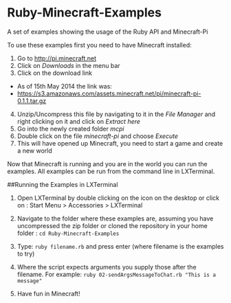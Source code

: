 Ruby-Minecraft-Examples
=======================

A set of examples showing the usage of the Ruby API and Minecraft-Pi

To use these examples first you need to have Minecraft installed:

1. Go to http://pi.minecraft.net
2. Click on *Downloads* in the menu bar
3. Click on the download link
  * As of 15th May 2014 the link was:
  * https://s3.amazonaws.com/assets.minecraft.net/pi/minecraft-pi-0.1.1.tar.gz

4. Unzip/Uncompress this file by navigating to it in the *File Manager* and right clicking on it and click on *Extract here*
5. Go into the newly created folder *mcpi*
6. Double click on the file *minecraft-pi* and choose *Execute*
7. This will have opened up Minecraft, you need to start a game and create a new world

Now that Minecraft is running and you are in the world you can run the examples.
All examples can be run from the command line in LXTerminal.

##Running the Examples in LXTerminal

1. Open LXTerminal by double clicking on the icon on the desktop or click on :
  Start Menu > Accessories > LXTerminal

2. Navigate to the folder where these examples are, assuming you have uncompressed the zip folder or cloned the repository in your home folder :
 `cd Ruby-Minecraft-Examples`
3. Type: `ruby filename.rb` and press enter (where filename is the examples to try)
4. Where the script expects arguments you supply those after the filename. For example:
   `ruby 02-sendArgsMessageToChat.rb "This is a message"`
5. Have fun in Minecraft!
